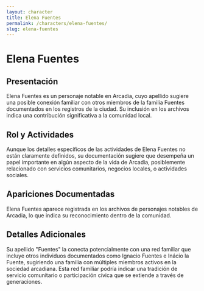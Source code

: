 ```yaml
---
layout: character
title: Elena Fuentes
permalink: /characters/elena-fuentes/
slug: elena-fuentes
---
```


# Elena Fuentes

## Presentación
Elena Fuentes es un personaje notable en Arcadia, cuyo apellido sugiere una posible conexión familiar con otros miembros de la familia Fuentes documentados en los registros de la ciudad. Su inclusión en los archivos indica una contribución significativa a la comunidad local.

## Rol y Actividades
Aunque los detalles específicos de las actividades de Elena Fuentes no están claramente definidos, su documentación sugiere que desempeña un papel importante en algún aspecto de la vida de Arcadia, posiblemente relacionado con servicios comunitarios, negocios locales, o actividades sociales.

## Apariciones Documentadas
Elena Fuentes aparece registrada en los archivos de personajes notables de Arcadia, lo que indica su reconocimiento dentro de la comunidad.

## Detalles Adicionales
Su apellido "Fuentes" la conecta potencialmente con una red familiar que incluye otros individuos documentados como Ignacio Fuentes e Inácio la Fuente, sugiriendo una familia con múltiples miembros activos en la sociedad arcadiana. Esta red familiar podría indicar una tradición de servicio comunitario o participación cívica que se extiende a través de generaciones.
